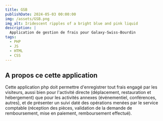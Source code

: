 ```yaml
---
title: GSB
publishDate: 2024-05-03 00:00:00
img: /assets/GSB.png
img_alt: Iridescent ripples of a bright blue and pink liquid
description: |
  Application de gestion de frais pour Galaxy-Swiss-Bourdin
tags:
  - PHP
  - JS
  - HTML
  - CSS
---
```

## A propos ce cette application

Cette application php doit permettre d'enregistrer tout frais engagé par les visiteurs, aussi bien pour l'activité directe (déplacement, restauration et hébergement) que pour les activités annexes (événementiel, conférences, autres), et de présenter un suivi daté des opérations menées par le service comptable (réception des pièces, validation de la demande de remboursement, mise en paiement, remboursement effectué).

